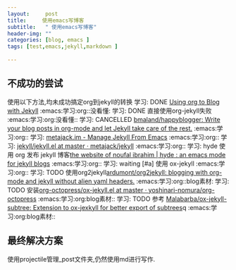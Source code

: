 ```yaml
---
layout:     post
title:     使用emacs写博客
subtitle:   " 使用emacs写博客"
header-img: ""
categories: [blog, emacs ]
tags: [test,emacs,jekyll,markdown ]
 
---
```


## 不成功的尝试
使用以下方法,均未成功搞定org到jekyll的转换
  学习:       DONE [Using org to Blog with Jekyll](http://orgmode.org/worg/org-tutorials/org-jekyll.html)             :emacs:学习:org::没看懂:
  学习:       DONE 直接使用org-jekyll失败                    :emacs:学习:org:没看懂::
  学习:       CANCELLED [bmaland/happyblogger: Write your blog posts in org-mode and let Jekyll take care of the rest.](https://github.com/bmaland/happyblogger) :emacs:学习:org::
  学习:       [metajack.im - Manage Jekyll From Emacs](https://metajack.im/2009/01/02/manage-jekyll-from-emacs/)             :emacs:学习:org::
  学习:       [jekyll/jekyll.el at master · metajack/jekyll](https://github.com/metajack/jekyll/blob/master/emacs/jekyll.el)       :emacs:学习:org::
  学习:       hyde 使用 org 发布 jekyll 博客[the website of noufal ibrahim | hyde : an emacs mode for jekyll blogs](http://nibrahim.net.in/2010/11/11/hyde_:_an_emacs_mode_for_jekyll_blogs.html) :emacs:学习:org::
  学习:       waiting [#a] 使用 ox-jekyll                        :emacs:学习:org::
  学习:       TODO 使用org2jekyll[ardumont/org2jekyll: blogging with org-mode and jekyll without alien yaml headers.](https://github.com/ardumont/org2jekyll) :emacs:学习:org::blog素材:
  学习:       TODO 安装[org-octopress/ox-jekyll.el at master · yoshinari-nomura/org-octopress](https://github.com/yoshinari-nomura/org-octopress/blob/master/ox-jekyll.el) :emacs:学习:org:blog素材::
  学习:       TODO 参考 [Malabarba/ox-jekyll-subtree: Extension to ox-jexkyll for better export of subtrees](https://github.com/Malabarba/ox-jekyll-subtree)q :emacs:学习:org:blog素材::

## 最终解决方案
使用projectile管理_post文件夹,仍然使用md进行写作.
